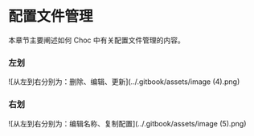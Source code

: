 # 配置文件管理

本章节主要阐述如何 Choc 中有关配置文件管理的内容。

### 左划

![从左到右分别为：删除、编辑、更新](../.gitbook/assets/image (4).png)

### 右划

![从左到右分别为：编辑名称、复制配置](../.gitbook/assets/image (5).png)
